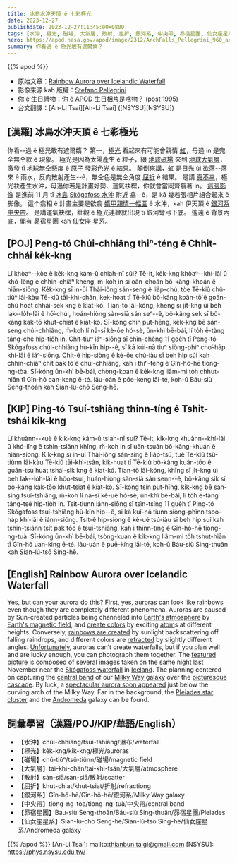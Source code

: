 ```yaml
---
title: 冰島水沖天頂 ê 七彩極光
date: 2023-12-27
publishdate: 2023-12-27T11:45:00+0800
tags: [水沖, 極光, 磁場, 大氣層, 散射, 屈折, 銀河系, 中央帶, 昴宿星團, 仙女座星系]
hero: https://apod.nasa.gov/apod/image/2312/ArchFalls_Pellegrini_960_annotated.jpg
summary: 你看過 ê 極光敢有遮爾媠？
---
```


{{% apod %}}

- 原始文章：[Rainbow Aurora over Icelandic Waterfall](https://apod.nasa.gov/apod/ap231227.html)
- 影像來源 kah 版權：[Stefano Pellegrini](https://www.instagram.com/pels_photo/)
- 你 ê 生日禮物：[你 ê APOD 生日相片是啥物？](https://apod.nasa.gov/apod/calendar/allyears.html) (post 1995)
- 台文翻譯：[An-Li Tsai][An-Li Tsai] ([NSYSU][NSYSU])

## [漢羅] 冰島水沖天頂 ê 七彩極光
你看--過 ê 極光敢有遮爾媠？
第一，[極光][auroras] 看起來有可能會親情 [虹][rainbows]，毋過 in 是完全無仝款 ê 現象。
極光是因為太陽產生 ê 粒子，綴 [地球磁場][Earth's magnetic field] 來到 [地球大氣層][Earth's atmosphere]，激發 tī 地球無仝懸度 ê [原子][atom] [發彩色光][create colors] ê 結果。
顛倒來講，[虹][rainbows are created] 是日光 ùi 欲落--落來 ê 雨水，反向散射產生--ê，無仝色是無仝角度 [屈折][refracted] ê 結果。
是講 [真不幸][Unfortunately]，極光袂產生水沖，毋過你若是計畫好勢、運氣袂䆀，你就會當同齊翕著 in。
[這張影像][featured picture] 是進前 11 月 tī [冰島][Iceland] [Skógafoss 水沖][Skógafoss waterfall] 附近 翕--ê，是 kā 幾若張相片組合起來 ê 影像。
這个翕相 ê 計畫主要是欲翕 [媠甲親情一幅圖][picturesque] ê 水沖，kah 伊天頂 ê [銀河系][Milky Way galaxy] [中央帶][central band]。
是講運氣袂䆀，壯觀 ê 極光連鞭就出現 tī 銀河彎弓下底。
遙遠 ê 背景內底，閣有 [昴宿星團][Pleiades star cluster] kah [仙女座][Andromeda] 星系。

## [POJ] Peng-tó Chúi-chhiâng thiⁿ-téng ê Chhit-chhái ke̍k-kng
Lí khòaⁿ--kòe ê ke̍k-kng kám-ū chiah-nī súi?
Tē-it, ke̍k-kng khòaⁿ--khí-lâi ū khó-lêng ē chhin-chiâⁿ khēng, m̄-koh in sī oân-choân bô-kâng-khoán ê hiān-siōng.
Ke̍k-kng sī in-ūi Thài-iông sán-seng ê lia̍p-chú, tòe Tē-kiû chû-tiûⁿ lâi-kàu Tē-kiû tāi-khì-chân, kek-hoat tī Tē-kiû bô-kâng koân-tō͘ ê goân-chú hoat chhái-sek kng ê kiat-kó.
Tian-tò lâi-kóng, khēng sī ji̍t-kng ùi beh lak--lo̍h-lâi ê hō͘-chúi, hoán-hiòng sàn-siā sán seⁿ--ê, bô-kâng sek sī bô-kâng kak-tō͘ khut-chiat ê kiat-kó.
Sī-kóng chin put-hēng, ke̍k-kng bē sán-seng chúi-chhiâng, m̄-koh lí nā-sī kè-ōe hó-sè, ūn-khì bē-bái, lí to̍h ē-tàng tâng-chê hip-tio̍h in.
Chit-tiuⁿ iáⁿ-siōng sī chìn-chêng 11 goe̍h tī Peng-tó Skógafoss chúi-chhiâng hù-kīn hip--ê, sī kā kúi-nā tiuⁿ siòng-phìⁿ cho͘-ha̍p khí-lâi ê iáⁿ-siōng.
Chit-ê hip-siòng ê kè-ōe chú-iàu sī beh hip súi kah chhin-chiâⁿ chi̍t pak tô͘ ê chúi-chhiâng, kah i thiⁿ-téng ê Gîn-hô-hē tiong-ng-tòa.
Sī-kóng ūn-khì bē-bái, chòng-koan ê ke̍k-kng liâm-mi to̍h chhut-hiān tī Gîn-hô oan-keng ē-té.
Iâu-oán ê pōe-kéng lāi-té, koh-ū Báu-siù Seng-thoân kah Sian-lú-chō Seng-hē.

## [KIP] Ping-tó Tsuí-tshiâng thinn-tíng ê Tshit-tshái ki̍k-kng
Lí khuànn--kuè ê ki̍k-kng kám-ū tsiah-nī suí?
Tē-it, ki̍k-kng khuànn--khí-lâi ū khó-lîng ē tshin-tsiânn khīng, m̄-koh in sī uân-tsuân bô-kâng-khuán ê hiān-siōng.
Ki̍k-kng sī in-uī Thài-iông sán-sing ê lia̍p-tsú, tuè Tē-kiû tsû-tiûnn lâi-kàu Tē-kiû tāi-khì-tsân, kik-huat tī Tē-kiû bô-kâng kuân-tōo ê guân-tsú huat tshái-sik kng ê kiat-kó.
Tian-tò lâi-kóng, khīng sī ji̍t-kng uì beh lak--lo̍h-lâi ê hōo-tsuí, huán-hiòng sàn-siā sán senn--ê, bô-kâng sik sī bô-kâng kak-tōo khut-tsiat ê kiat-kó.
Sī-kóng tsin put-hīng, ki̍k-kng bē sán-sing tsuí-tshiâng, m̄-koh lí nā-sī kè-uē hó-sè, ūn-khì bē-bái, lí to̍h ē-tàng tâng-tsê hip-tio̍h in.
Tsit-tiunn iánn-siōng sī tsìn-tsîng 11 gue̍h tī Ping-tó Skógafoss tsuí-tshiâng hù-kīn hip--ê, sī kā kuí-nā tiunn siòng-phìnn tsoo-ha̍p khí-lâi ê iánn-siōng.
Tsit-ê hip-siòng ê kè-uē tsú-iàu sī beh hip suí kah tshin-tsiânn tsi̍t pak tôo ê tsuí-tshiâng, kah i thinn-tíng ê Gîn-hô-hē tiong-ng-tuà.
Sī-kóng ūn-khì bē-bái, tsòng-kuan ê ki̍k-kng liâm-mi to̍h tshut-hiān tī Gîn-hô uan-king ē-té.
Iâu-uán ê puē-kíng lāi-té, koh-ū Báu-siù Sing-thuân kah Sian-lú-tsō Sing-hē.

## [English] Rainbow Aurora over Icelandic Waterfall
Yes, but can your aurora do this?
First, yes, [auroras][auroras] can look like [rainbows][rainbows] even though they are completely different phenomena.
Auroras are caused by Sun-created particles being channeled into [Earth's atmosphere][Earth's atmosphere] by [Earth's magnetic field][Earth's magnetic field], and [create colors][create colors] by exciting [atom][atom]s at different heights.
Conversely, [rainbows are created][rainbows are created] by sunlight backscattering off falling raindrops, and different colors are [refracted][refracted] by slightly different angles.
[Unfortunately][Unfortunately], auroras can’t create waterfalls, but if you plan well and are lucky enough, you can photograph them together.
The [featured picture][featured picture] is composed of several images taken on the same night last November near the [Skógafoss waterfall][Skógafoss waterfall] in [Iceland][Iceland].
The planning centered on capturing the [central band][central band] of our [Milky Way galaxy][Milky Way galaxy] over the [picturesque][picturesque] [cascade][cascade].
By luck, a [spectacular aurora soon appeared][spectacular aurora soon appeared] just below the curving arch of the Milky Way.
Far in the background, the [Pleiades star cluster][Pleiades star cluster] and the [Andromeda][Andromeda] galaxy can be found.

## 詞彙學習（漢羅/POJ/KIP/華語/English）
- 【水沖】chúi-chhiâng/tsuí-tshiâng/瀑布/waterfall
- 【極光】ke̍k-kng/ki̍k-kng/極光/auroras
- 【磁場】chû-tiûⁿ/tsû-tiûnn/磁場/magnetic field
- 【大氣層】tāi-khì-chân/tāi-khì-tsân/大氣層/atmosphere
- 【散射】sàn-siā/sàn-siā/散射/scatter
- 【屈折】khut-chiat/khut-tsiat/折射/refractiong
- 【銀河系】Gîn-hô-hē/Gîn-hô-hē/銀河系/Milky Way galaxy
- 【中央帶】tiong-ng-tòa/tiong-ng-tuà/中央帶/central band
- 【昴宿星團】Báu-siù Seng-thoân/Báu-siù Sing-thuân/昴宿星團/Pleiades
- 【仙女座星系】Sian-lú-chō Seng-hē/Sian-lú-tsō Sing-hē/仙女座星系/Andromeda galaxy

{{% /apod %}}
[An-Li Tsai]: mailto:thianbun.taigi@gmail.com
[NSYSU]: https://phys.nsysu.edu.tw/

[copyright]: https://apod.nasa.gov/apod/fap/lib/about_apod.html#srapply
[License]: https://creativecommons.org/licenses/by/3.0/

[auroras]:https://spaceplace.nasa.gov/aurora/
[rainbows]:https://apod.nasa.gov/apod/ap140930.html
[Earth's atmosphere]:https://climate.nasa.gov/news/2919/earths-atmosphere-a-multi-layered-cake/
[Earth's magnetic field]:https://www.nasa.gov/image-article/earths-magnetosphere-3/
[create colors]:https://svs.gsfc.nasa.gov/20056
[atom]:https://en.wikipedia.org/wiki/Atom
[rainbows are created]:https://education.nationalgeographic.org/resource/rainbow/
[refracted]:https://en.wikipedia.org/wiki/Refraction
[Unfortunately]:https://media.istockphoto.com/id/854269380/photo/golden-retriever-face-and-hand.jpg?s=612x612&w=0&k=20&c=AzjIMNJB3PqXciBWggT64jmFwCgPw8FTWllTFzf48rM=
[featured picture]:https://www.instagram.com/p/C0j1H5wsAAr/
[Skógafoss waterfall]:https://youtu.be/-eejVvSLQfk
[Iceland]:https://en.wikipedia.org/wiki/Iceland
[central band]:https://apod.nasa.gov/apod/ap230620.html
[Milky Way galaxy]:https://science.nasa.gov/resource/the-milky-way-galaxy/
[picturesque]:https://apod.nasa.gov/apod/ap230704.html
[cascade]:https://apod.nasa.gov/apod/ap211101.html
[spectacular aurora soon appeared]:https://img.huffingtonpost.com/asset/5bad12683c000032000b0e42.jpeg
[Pleiades star cluster]:https://en.wikipedia.org/wiki/Pleiades
[Andromeda]:https://apod.nasa.gov/apod/ap231113.html
